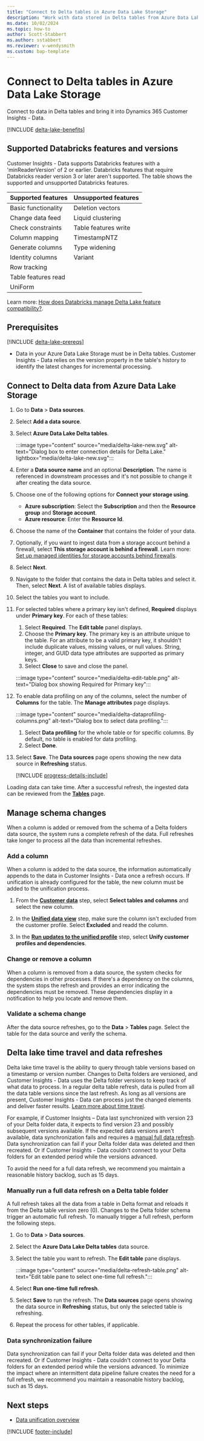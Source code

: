 ```yaml
---
title: "Connect to Delta tables in Azure Data Lake Storage"
description: "Work with data stored in Delta tables from Azure Data Lake Storage."
ms.date: 10/02/2024
ms.topic: how-to
author: Scott-Stabbert
ms.author: sstabbert
ms.reviewer: v-wendysmith
ms.custom: bap-template
---
```


# Connect to Delta tables in Azure Data Lake Storage

Connect to data in Delta tables and bring it into Dynamics 365 Customer Insights - Data.

[!INCLUDE [delta-lake-benefits](./includes/delta-lake-benefits.md)]

## Supported Databricks features and versions

Customer Insights - Data supports Databricks features with a 'minReaderVersion' of 2 or earlier. Databricks features that require Databricks reader version 3 or later aren't supported. The table shows the supported and unsupported Databricks features.

| Supported features  | Unsupported features |
| ------------------- | -------------------- |
| Basic functionality | Deletion vectors     |
| Change data feed    | Liquid clustering    |
| Check constraints   | Table features write |
| Column mapping      | TimestampNTZ         |
| Generate columns    | Type widening        |
| Identity columns    | Variant              |
| Row tracking        |                      |
| Table features read |                      |
| UniForm             |                      |

 Learn more: [How does Databricks manage Delta Lake feature compatibility?](https://docs.databricks.com/en/delta/feature-compatibility.html#features-by-protocol-version).

## Prerequisites

[!INCLUDE [delta-lake-prereqs](./includes/delta-lake-prereqs.md)]

- Data in your Azure Data Lake Storage must be in Delta tables. Customer Insights - Data relies on the version property in the table's history to identify the latest changes for incremental processing.

## Connect to Delta data from Azure Data Lake Storage

1. Go to **Data** > **Data sources**.

1. Select **Add a data source**.

1. Select **Azure Data Lake Delta tables**.

   :::image type="content" source="media/delta-lake-new.svg" alt-text="Dialog box to enter connection details for Delta Lake." lightbox="media/delta-lake-new.svg":::

1. Enter a **Data source name** and an optional **Description**. The name is referenced in downstream processes and it's not possible to change it after creating the data source.

1. Choose one of the following options for **Connect your storage using**.

   - **Azure subscription**: Select the **Subscription** and then the **Resource group** and **Storage account**.
   - **Azure resource**: Enter the **Resource Id**.

1. Choose the name of the **Container** that contains the folder of your data.
1. Optionally, if you want to ingest data from a storage account behind a firewall, select **This storage account is behind a firewall**. Learn more: [Set up managed identities for storage accounts behind firewalls](private-link.md).
1. Select **Next**.

1. Navigate to the folder that contains the data in Delta tables and select it. Then, select **Next**. A list of available tables displays.

1. Select the tables you want to include.

1. For selected tables where a primary key isn't defined, **Required** displays under **Primary key**. For each of these tables:
   1. Select **Required**. The **Edit table** panel displays.
   1. Choose the **Primary key**. The primary key is an attribute unique to the table. For an attribute to be a valid primary key, it shouldn't include duplicate values, missing values, or null values. String, integer, and GUID data type attributes are supported as primary keys.
   1. Select **Close** to save and close the panel.

   :::image type="content" source="media/delta-edit-table.png" alt-text="Dialog box showing Required for Primary key":::

1. To enable data profiling on any of the columns, select the number of **Columns** for the table. The **Manage attributes** page displays.

   :::image type="content" source="media/delta-dataprofiling-columns.png" alt-text="Dialog box to select data profiling.":::

   1. Select **Data profiling** for the whole table or for specific columns. By default, no table is enabled for data profiling.
   1. Select **Done**.

1. Select **Save**. The **Data sources** page opens showing the new data source in **Refreshing** status.

   [!INCLUDE [progress-details-include](includes/progress-details-pane.md)]

Loading data can take time. After a successful refresh, the ingested data can be reviewed from the [**Tables**](tables.md) page.

## Manage schema changes

When a column is added or removed from the schema of a Delta folders data source, the system runs a complete refresh of the data. Full refreshes take longer to process all the data than incremental refreshes.

### Add a column

When a column is added to the data source, the information automatically appends to the data in Customer Insights - Data once a refresh occurs. If unification is already configured for the table, the new column must be added to the unification process.

1. From the [**Customer data**](data-unification-update.md#edit-customer-data) step, select **Select tables and columns** and select the new column.

1. In the [**Unified data view**](data-unification-update.md#manage-unified-fields) step, make sure the column isn't excluded from the customer profile. Select **Excluded** and readd the column.

1. In the [**Run updates to the unified profile**](data-unification-update.md#run-updates-to-the-unified-profile) step, select **Unify customer profiles and dependencies**.

### Change or remove a column

When a column is removed from a data source, the system checks for dependencies in other processes. If there's a dependency on the columns, the system stops the refresh and provides an error indicating the dependencies must be removed. These dependencies display in a notification to help you locate and remove them.

### Validate a schema change

After the data source refreshes, go to the **Data** > **Tables** page. Select the table for the data source and verify the schema.

## Delta lake time travel and data refreshes

Delta lake time travel is the ability to query through table versions based on a timestamp or version number. Changes to Delta folders are versioned, and Customer Insights - Data uses the Delta folder versions to keep track of what data to process. In a regular delta table refresh, data is pulled from all the data table versions since the last refresh. As long as all versions are present, Customer Insights - Data can process just the changed elements and deliver faster results. [Learn more about time travel](https://www.databricks.com/blog/2019/02/04/introducing-delta-time-travel-for-large-scale-data-lakes.html).

For example, if Customer Insights – Data last synchronized with version 23 of your Delta folder data, it expects to find version 23 and possibly subsequent versions available. If the expected data versions aren't available, data synchronization fails and requires a [manual full data refresh](#manually-run-a-full-data-refresh-on-a-delta-table-folder). Data synchronization can fail if your Delta folder data was deleted and then recreated. Or if Customer Insights - Data couldn't connect to your Delta folders for an extended period while the versions advanced.

To avoid the need for a full data refresh, we recommend you maintain a reasonable history backlog, such as 15 days.

### Manually run a full data refresh on a Delta table folder

A full refresh takes all the data from a table in Delta format and reloads it from the Delta table version zero (0). Changes to the Delta folder schema trigger an automatic full refresh. To manually trigger a full refresh, perform the following steps.

1. Go to **Data** > **Data sources**.

1. Select the **Azure Data Lake Delta tables** data source.

1. Select the table you want to refresh. The **Edit table** pane displays.

   :::image type="content" source="media/delta-refresh-table.png" alt-text="Edit table pane to select one-time full refresh.":::

1. Select **Run one-time full refresh**.

1. Select **Save** to run the refresh. The **Data sources** page opens showing the data source in **Refreshing** status, but only the selected table is refreshing.

1. Repeat the process for other tables, if applicable.

### Data synchronization failure

Data synchronization can fail if your Delta folder data was deleted and then recreated. Or if Customer Insights - Data couldn't connect to your Delta folders for an extended period while the versions advanced. To minimize the impact where an intermittent data pipeline failure creates the need for a full refresh, we recommend you maintain a reasonable history backlog, such as 15 days.

## Next steps

- [Data unification overview](data-unification.md)

[!INCLUDE [footer-include](includes/footer-banner.md)]
